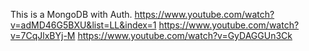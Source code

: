 This is a MongoDB with Auth.
https://www.youtube.com/watch?v=adMD46G5BXU&list=LL&index=1
https://www.youtube.com/watch?v=7CqJlxBYj-M
https://www.youtube.com/watch?v=GyDAGGUn3Ck